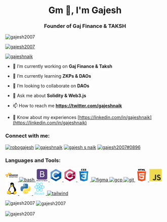 <h1 align="center">Gm 👋, I'm Gajesh</h1>
<h3 align="center">Founder of Gaj Finance & TAKSH</h3>

<p align="left"> <img src="https://komarev.com/ghpvc/?username=gajesh2007&label=Profile%20views&color=0e75b6&style=flat" alt="gajesh2007" /> </p>

<p align="left"> <a href="https://github.com/ryo-ma/github-profile-trophy"><img src="https://github-profile-trophy.vercel.app/?username=gajesh2007" alt="gajesh2007" /></a> </p>

<p align="left"> <a href="https://twitter.com/gajeshnaik" target="blank"><img src="https://img.shields.io/twitter/follow/gajeshnaik?logo=twitter&style=for-the-badge" alt="gajeshnaik" /></a> </p>

- 🔭 I’m currently working on **Gaj Finance & Taksh**

- 🌱 I’m currently learning **ZKPs & DAOs**

- 👯 I’m looking to collaborate on **DAOs**

- 💬 Ask me about **Solidity & Web3.js**

- 📫 How to reach me **https://twitter.com/gajeshnaik**

- 📄 Know about my experiences [https://linkedin.com/in/gajeshnaik](https://linkedin.com/in/gajeshnaik)

<h3 align="left">Connect with me:</h3>
<p align="left">
<a href="https://twitter.com/gajeshnaik" target="blank"><img align="center" src="https://raw.githubusercontent.com/rahuldkjain/github-profile-readme-generator/master/src/images/icons/Social/twitter.svg" alt="robogajesh" height="30" width="40" /></a>
<a href="https://linkedin.com/in/gajeshnaik" target="blank"><img align="center" src="https://raw.githubusercontent.com/rahuldkjain/github-profile-readme-generator/master/src/images/icons/Social/linked-in-alt.svg" alt="gajeshnaik" height="30" width="40" /></a>
<a href="https://www.youtube.com/c/gajesh s naik" target="blank"><img align="center" src="https://raw.githubusercontent.com/rahuldkjain/github-profile-readme-generator/master/src/images/icons/Social/youtube.svg" alt="gajesh s naik" height="30" width="40" /></a>
<a href="https://discord.gg/gajesh2007#0896" target="blank"><img align="center" src="https://raw.githubusercontent.com/rahuldkjain/github-profile-readme-generator/master/src/images/icons/Social/discord.svg" alt="gajesh2007#0896" height="30" width="40" /></a>
</p>

<h3 align="left">Languages and Tools:</h3>
<p align="left"> <a href="https://aws.amazon.com" target="_blank"> <img src="https://raw.githubusercontent.com/devicons/devicon/master/icons/amazonwebservices/amazonwebservices-original-wordmark.svg" alt="aws" width="40" height="40"/> </a> <a href="https://www.gnu.org/software/bash/" target="_blank"> <img src="https://www.vectorlogo.zone/logos/gnu_bash/gnu_bash-icon.svg" alt="bash" width="40" height="40"/> </a> <a href="https://getbootstrap.com" target="_blank"> <img src="https://raw.githubusercontent.com/devicons/devicon/master/icons/bootstrap/bootstrap-plain-wordmark.svg" alt="bootstrap" width="40" height="40"/> </a> <a href="https://www.cprogramming.com/" target="_blank"> <img src="https://raw.githubusercontent.com/devicons/devicon/master/icons/c/c-original.svg" alt="c" width="40" height="40"/> </a> <a href="https://www.w3schools.com/cpp/" target="_blank"> <img src="https://raw.githubusercontent.com/devicons/devicon/master/icons/cplusplus/cplusplus-original.svg" alt="cplusplus" width="40" height="40"/> </a> <a href="https://www.w3schools.com/css/" target="_blank"> <img src="https://raw.githubusercontent.com/devicons/devicon/master/icons/css3/css3-original-wordmark.svg" alt="css3" width="40" height="40"/> </a> <a href="https://www.figma.com/" target="_blank"> <img src="https://www.vectorlogo.zone/logos/figma/figma-icon.svg" alt="figma" width="40" height="40"/> </a> <a href="https://cloud.google.com" target="_blank"> <img src="https://www.vectorlogo.zone/logos/google_cloud/google_cloud-icon.svg" alt="gcp" width="40" height="40"/> </a> <a href="https://git-scm.com/" target="_blank"> <img src="https://www.vectorlogo.zone/logos/git-scm/git-scm-icon.svg" alt="git" width="40" height="40"/> </a> <a href="https://www.w3.org/html/" target="_blank"> <img src="https://raw.githubusercontent.com/devicons/devicon/master/icons/html5/html5-original-wordmark.svg" alt="html5" width="40" height="40"/> </a> <a href="https://developer.mozilla.org/en-US/docs/Web/JavaScript" target="_blank"> <img src="https://raw.githubusercontent.com/devicons/devicon/master/icons/javascript/javascript-original.svg" alt="javascript" width="40" height="40"/> </a> <a href="https://www.linux.org/" target="_blank"> <img src="https://raw.githubusercontent.com/devicons/devicon/master/icons/linux/linux-original.svg" alt="linux" width="40" height="40"/> </a> <a href="https://www.python.org" target="_blank"> <img src="https://raw.githubusercontent.com/devicons/devicon/master/icons/python/python-original.svg" alt="python" width="40" height="40"/> </a> <a href="https://reactjs.org/" target="_blank"> <img src="https://raw.githubusercontent.com/devicons/devicon/master/icons/react/react-original-wordmark.svg" alt="react" width="40" height="40"/> </a> <a href="https://tailwindcss.com/" target="_blank"> <img src="https://www.vectorlogo.zone/logos/tailwindcss/tailwindcss-icon.svg" alt="tailwind" width="40" height="40"/> </a> </p>

<p><img align="left" src="https://github-readme-stats.vercel.app/api/top-langs?username=gajesh2007&show_icons=true&locale=en&layout=compact" alt="gajesh2007" /></p>

<p>&nbsp;<img align="center" src="https://github-readme-stats.vercel.app/api?username=gajesh2007&show_icons=true&locale=en" alt="gajesh2007" /></p>

<p><img align="center" src="https://github-readme-streak-stats.herokuapp.com/?user=gajesh2007&" alt="gajesh2007" /></p>
